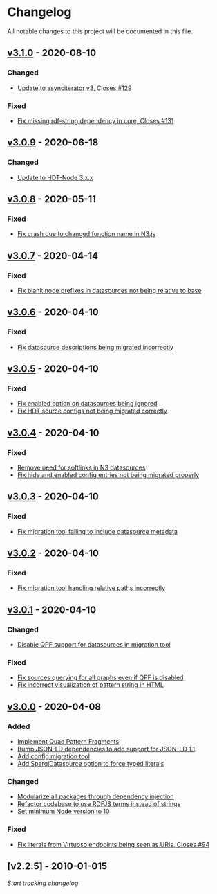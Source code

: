 # Changelog
All notable changes to this project will be documented in this file.

<a name="v3.1.0"></a>
## [v3.1.0](https://github.com/LinkedDataFragments/Server.js/compare/v3.0.9...v3.1.0) - 2020-08-10

### Changed
* [Update to asynciterator v3, Closes #129](https://github.com/LinkedDataFragments/Server.js/commit/b6e3512ec21bba5cfcac79aee52033034d49583b)

### Fixed
* [Fix missing rdf-string dependency in core, Closes #131](https://github.com/LinkedDataFragments/Server.js/commit/70021d26a4112a02278801ffff604ee803114369)

<a name="v3.0.9"></a>
## [v3.0.9](https://github.com/LinkedDataFragments/Server.js/compare/v3.0.8...v3.0.9) - 2020-06-18

### Changed
* [Update to HDT-Node 3.x.x](https://github.com/LinkedDataFragments/Server.js/commit/7ae079452f510f13631770282345688828dcc085)

<a name="v3.0.8"></a>
## [v3.0.8](https://github.com/LinkedDataFragments/Server.js/compare/v3.0.7...v3.0.8) - 2020-05-11

### Fixed
* [Fix crash due to changed function name in N3.js](https://github.com/LinkedDataFragments/Server.js/commit/ea3e7632cfd47e0ae9015f4715a15d40c61e87c8)

<a name="v3.0.7"></a>
## [v3.0.7](https://github.com/LinkedDataFragments/Server.js/compare/v3.0.6...v3.0.7) - 2020-04-14

### Fixed
* [Fix blank node prefixes in datasources not being relative to base](https://github.com/LinkedDataFragments/Server.js/commit/cf8ee9e9586a0643fde5619b93098a11035b7c78)

<a name="v3.0.6"></a>
## [v3.0.6](https://github.com/LinkedDataFragments/Server.js/compare/v3.0.5...v3.0.6) - 2020-04-10

### Fixed
* [Fix datasource descriptions being migrated incorrectly](https://github.com/LinkedDataFragments/Server.js/commit/8a54d95c5b67ad09ab626a678388995df366db02)

<a name="v3.0.5"></a>
## [v3.0.5](https://github.com/LinkedDataFragments/Server.js/compare/v3.0.4...v3.0.5) - 2020-04-10

### Fixed
* [Fix enabled option on datasources being ignored](https://github.com/LinkedDataFragments/Server.js/commit/bf09c363e7c3094e7668b3dc18051bc0489f3ca2)
* [Fix HDT source configs not being migrated correctly](https://github.com/LinkedDataFragments/Server.js/commit/bd52749d513732ee74be44af8012cebb6beff02e)

<a name="v3.0.4"></a>
## [v3.0.4](https://github.com/LinkedDataFragments/Server.js/compare/v3.0.3...v3.0.4) - 2020-04-10

### Fixed
* [Remove need for softlinks in N3 datasources](https://github.com/LinkedDataFragments/Server.js/commit/2e260c560e0c3a75fedf1817690dd7a7dd2d6cca)
* [Fix hide and enabled config entries not being migrated properly](https://github.com/LinkedDataFragments/Server.js/commit/b298789619fac911db89f1f00b736652c1bdc0cb)

<a name="v3.0.3"></a>
## [v3.0.3](https://github.com/LinkedDataFragments/Server.js/compare/v3.0.2...v3.0.3) - 2020-04-10

### Fixed
* [Fix migration tool failing to include datasource metadata](https://github.com/LinkedDataFragments/Server.js/commit/9ba4c2f077f8800c1a5f2b06935641c3b1ada513)

<a name="v3.0.2"></a>
## [v3.0.2](https://github.com/LinkedDataFragments/Server.js/compare/v3.0.1...v3.0.2) - 2020-04-10

### Fixed
* [Fix migration tool handling relative paths incorrectly](https://github.com/LinkedDataFragments/Server.js/commit/34c0215d294f4cd8d3a8de1658decbe915ce63aa)

<a name="v3.0.1"></a>
## [v3.0.1](https://github.com/LinkedDataFragments/Server.js/compare/v3.0.0...v3.0.1) - 2020-04-10

### Changed
* [Disable QPF support for datasources in migration tool](https://github.com/LinkedDataFragments/Server.js/commit/747b6adf1e049b25889f1e4c5b40c239cd528fdc)

### Fixed
* [Fix sources querying for all graphs even if QPF is disabled](https://github.com/LinkedDataFragments/Server.js/commit/45fd2ca63283ec51c8cf93147a755de254c1f579)
* [Fix incorrect visualization of pattern string in HTML](https://github.com/LinkedDataFragments/Server.js/commit/516f009c191f845eb7afa057fcfb6b20362f9e65)

<a name="v3.0.0"></a>
## [v3.0.0](https://github.com/LinkedDataFragments/Server.js/compare/v2.2.5...v3.0.0) - 2020-04-08

### Added
* [Implement Quad Pattern Fragments](https://github.com/LinkedDataFragments/Server.js/commit/f2547b18aaac74b1b3aa01ebfe46ea519d9d098f)
* [Bump JSON-LD dependencies to add support for JSON-LD 1.1](https://github.com/LinkedDataFragments/Server.js/commit/2f365156d24b55277e941ca3a0f78e9796757056)
* [Add config migration tool](https://github.com/LinkedDataFragments/Server.js/commit/be6a7ec54417b9cae21e5c5093a90ab5a4f4d255)
* [Add SparqlDatasource option to force typed literals](https://github.com/LinkedDataFragments/Server.js/commit/b38026fd32bc4034c4aca36dac1c7f024d175b29)

### Changed
* [Modularize all packages through dependency injection](https://github.com/LinkedDataFragments/Server.js/commit/8671d98fa29672921a654cda1c1d4f19e076b883)
* [Refactor codebase to use RDFJS terms instead of strings](https://github.com/LinkedDataFragments/Server.js/commit/b014f67c55550260dc3f0032594c759bf570e983)
* [Set minimum Node version to 10](https://github.com/LinkedDataFragments/Server.js/commit/4dd1728b978e27370f91fa065d7fc06d46ed78a1)

### Fixed
* [Fix literals from Virtuoso endpoints being seen as URIs, Closes #94](https://github.com/LinkedDataFragments/Server.js/commit/cba41cdce43deea9e4106b5976608769db879cfb)

<a name="v2.2.5"></a>
## [v2.2.5] - 2010-01-015

_Start tracking changelog_
